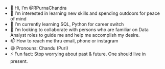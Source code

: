 - 👋 Hi, I’m @RPurnaChandra
- 👀 I’m interested in learning new skills and spending outdoors for peace of mind
- 🌱 I’m currently learning SQL, Python for career switch
- 💞️ I’m looking to collaborate with persons who are familiar on Data Analyst roles to guide me and help me accomplish my desire.
- 📫 How to reach me thru email, phone or instagram
- 😄 Pronouns: Chandu (Puri)
- ⚡ Fun fact: Stop worrying about past & future. One should live in present.

<!---
RPurnaChandra/RPurnaChandra is a ✨ special ✨ repository because its `README.md` (this file) appears on your GitHub profile.
You can click the Preview link to take a look at your changes.
--->
